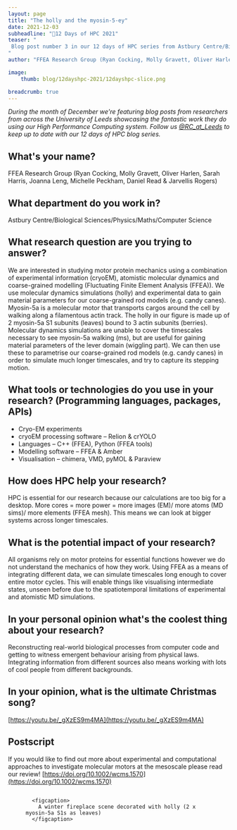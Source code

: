 ```yaml
---
layout: page
title: "The holly and the myosin-5-ey"
date: 2021-12-03
subheadline: "🎄12 Days of HPC 2021"
teaser: "
 Blog post number 3 in our 12 days of HPC series from Astbury Centre/Biological Sciences/Physics/Maths/Computer Science!
"
author: "FFEA Research Group (Ryan Cocking, Molly Gravett, Oliver Harlen, Sarah Harris, Joanna Leng, Michelle Peckham, Daniel Read & Jarvellis Rogers)"

image:
    thumb: blog/12dayshpc-2021/12dayshpc-slice.png

breadcrumb: true
---
```


_During the month of December we're featuring blog posts from researchers from across the University of Leeds showcasing the fantastic work they do using our High Performance Computing system. Follow us [@RC_at_Leeds](https://twitter.com/RC_at_leeds) to keep up to date with our 12 days of HPC blog series._

## What's your name?

FFEA Research Group (Ryan Cocking, Molly Gravett, Oliver Harlen, Sarah Harris, Joanna Leng, Michelle Peckham, Daniel Read & Jarvellis Rogers)

## What department do you work in?

Astbury Centre/Biological Sciences/Physics/Maths/Computer Science

## What research question are you trying to answer?

We are interested in studying motor protein mechanics using a combination of experimental information (cryoEM), atomistic molecular dynamics and coarse-grained modelling (Fluctuating Finite Element Analysis (FFEA)). We use molecular dynamics simulations (holly) and experimental data to gain material parameters for our coarse-grained rod models (e.g. candy canes). Myosin-5a is a molecular motor that transports cargos around the cell by walking along a filamentous actin track. The holly in our figure is made up of 2 myosin-5a S1 subunits (leaves) bound to 3 actin subunits (berries). Molecular dynamics simulations are unable to cover the timescales necessary to see myosin-5a walking (ms), but are useful for gaining material parameters of the lever domain (wiggling part). We can then use these to parametrise our coarse-grained rod models (e.g. candy canes) in order to simulate much longer timescales, and try to capture its stepping motion.

## What tools or technologies do you use in your research? (Programming languages, packages, APIs)

 -	Cryo-EM experiments
-	cryoEM processing software – Relion & crYOLO
-	Languages – C++ (FFEA), Python (FFEA tools)
-	Modelling software – FFEA & Amber
-	Visualisation – chimera, VMD, pyMOL & Paraview

## How does HPC help your research?

HPC is essential for our research because our calculations are too big for a desktop. More cores = more power = more images (EM)/ more atoms (MD sims)/ more elements (FFEA mesh). This means we can look at bigger systems across longer timescales.

## What is the potential impact of your research?

All organisms rely on motor proteins for essential functions however we do not understand the mechanics of how they work. Using FFEA as a means of integrating different data, we can simulate timescales long enough to cover entire motor cycles. This will enable things like visualising intermediate states, unseen before due to the spatiotemporal limitations of experimental and atomistic MD simulations.

## In your personal opinion what's the coolest thing about your research?

Reconstructing real-world biological processes from computer code and getting to witness emergent behaviour arising from physical laws. Integrating information from different sources also means working with lots of cool people from different backgrounds. 



## In your opinion, what is the ultimate Christmas song?

[https://youtu.be/_gXzES9m4MA](https://youtu.be/_gXzES9m4MA)





## Postscript

If you would like to find out more about experimental and computational approaches to investigate molecular motors at the mesoscale please read our review! [https://doi.org/10.1002/wcms.1570](https://doi.org/10.1002/wcms.1570)




  


<figure>
<div class='column' style='display:flex;'>


  <div class='row'>
    <img src="/images/blog/12dayshpc-2021/holly_myosin5_Molly_Gravett.gif"
    alt="" />
    
      
      <figcaption>
        A winter fireplace scene decorated with holly (2 x myosin-5a S1s as leaves)
      </figcaption>    
    
  </div>

</div>

</figure>
